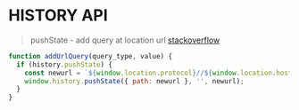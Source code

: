 
# HISTORY API

> pushState - add query at location url [stackoverflow](https://stackoverflow.com/questions/10970078/modifying-a-query-string-without-reloading-the-page)
```js
function addUrlQuery(query_type, value) {
  if (history.pushState) {
    const newurl = `${window.location.protocol}//${window.location.host}${window.location.pathname}?${query_type}=${value}`
    window.history.pushState({ path: newurl }, '', newurl);
  }
}
```
